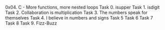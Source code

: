 0x04. C - More functions, more nested loops
Task 0. isupper
Task 1. isdigit
Task 2. Collaboration is multiplication
Task 3. The numbers speak for themselves
Task 4. I believe in numbers and signs
Task 5
Task 6
Task 7
Task 8
Task 9. Fizz-Buzz

